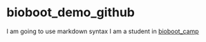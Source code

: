 # bioboot_demo_github
I am going to use markdown syntax
I am a student in [bioboot_camp](http://....)
